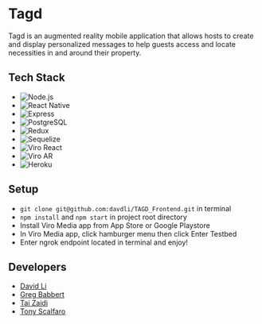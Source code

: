 # Tagd
Tagd is an augmented reality mobile application that allows hosts to create and display personalized messages to help guests access and locate necessities in and around their property.

## Tech Stack
- ![Node.js](https://img.shields.io/badge/-Node.js-339933A?logo=node.js&logoColor=white&style=flat)
- ![React Native](https://img.shields.io/badge/-React%20Native-61DAFB?logo=react&logoColor=white&style=flat)
- ![Express](https://img.shields.io/badge/-Express-000000?logo=express&logoColor=white&style=flat)
- ![PostgreSQL](https://img.shields.io/badge/-PostgreSQL-4169E1?logo=postgresql&logoColor=white&style=flat)
- ![Redux](https://img.shields.io/badge/-Redux-764ABC?logo=redux&logoColor=white&style=flat)
- ![Sequelize](https://img.shields.io/badge/-Sequelize-52B0E7?logo=sequelize&logoColor=white&style=flat)
- ![Viro React](https://img.shields.io/badge/-Viro%20React-3399FF?style=flat)
- ![Viro AR](https://img.shields.io/badge/-Viro%20AR-7A1FA2?style=flat)
- ![Heroku](https://img.shields.io/badge/-Heroku-430098?logo=heroku&logoColor=white&style=flat)

## Setup
- `git clone git@github.com:davdli/TAGD_Frontend.git` in terminal
- `npm install` and `npm start` in project root directory
- Install Viro Media app from App Store or Google Playstore
- In Viro Media app, click hamburger menu then click Enter Testbed
- Enter ngrok endpoint located in terminal and enjoy!

## Developers
- <a href="https://github.com/davdli">David Li</a>
- <a href="https://github.com/gregbabbert">Greg Babbert</a>
- <a href="https://github.com/trzaidi">Tai Zaidi</a>
- <a href="https://github.com/tscalfaro">Tony Scalfaro</a>
